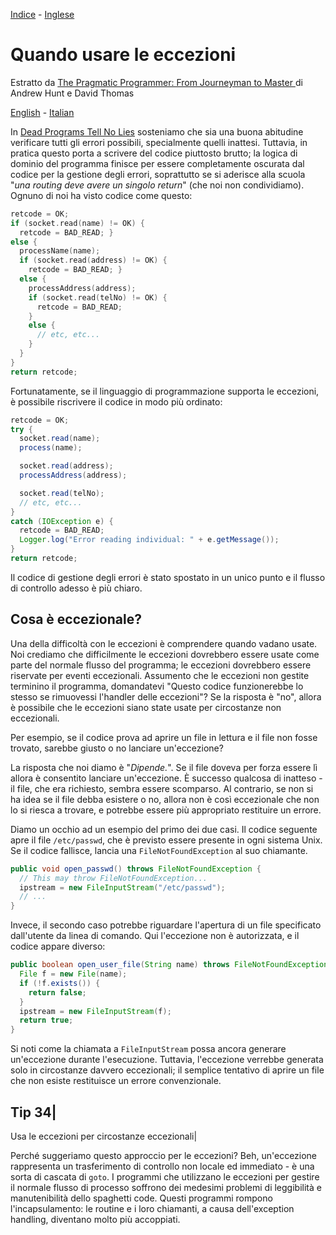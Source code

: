 [Indice](../../README-italian.md) - [Inglese](README.md)
# Quando usare le eccezioni


Estratto da [The Pragmatic Programmer: From Journeyman to Master ](http://www.amazon.it/The-Pragmatic-Programmer-Journeyman-Master/dp/020161622X) di Andrew Hunt e David Thomas

[English](README.md) - [Italian](README-italian.md)

In [Dead Programs Tell No Lies](../DeadProgramsTellNoLies/README-italian.md) sosteniamo che sia una buona abitudine verificare tutti gli errori possibili, specialmente quelli inattesi. Tuttavia, in pratica questo porta a scrivere del codice piuttosto brutto; la logica di dominio del programma finisce per essere completamente oscurata dal codice per la gestione degli errori, soprattutto se si aderisce alla scuola "*una routing deve avere un singolo return*" (che noi non condividiamo). Ognuno di noi ha visto codice come questo:

```c
retcode = OK;
if (socket.read(name) != OK) {
  retcode = BAD_READ; }
else {
  processName(name);
  if (socket.read(address) != OK) {
    retcode = BAD_READ; }
  else {
    processAddress(address);
    if (socket.read(telNo) != OK) {
      retcode = BAD_READ;
    }
    else {
      // etc, etc...
    }
  }
}
return retcode;
```

Fortunatamente, se il linguaggio di programmazione supporta le eccezioni, è possibile riscrivere il codice in modo più ordinato:

```java
retcode = OK;
try {
  socket.read(name);
  process(name);

  socket.read(address);
  processAddress(address);

  socket.read(telNo);
  // etc, etc...
}
catch (IOException e) {
  retcode = BAD_READ;
  Logger.log("Error reading individual: " + e.getMessage());
}
return retcode;
```

Il codice di gestione degli errori è stato spostato in un unico punto e il flusso di controllo adesso è più chiaro.


## Cosa è eccezionale?

Una della difficoltà con le eccezioni è comprendere quando vadano usate. Noi crediamo che difficilmente le eccezioni dovrebbero essere usate come parte del normale flusso del programma; le eccezioni dovrebbero essere riservate per eventi eccezionali. Assumento che le eccezioni non gestite terminino il programma, domandatevi "Questo codice funzionerebbe lo stesso se rimuovessi l'handler delle eccezioni"? Se la risposta è "no", allora è possibile che le eccezioni siano state usate per circostanze non eccezionali.

Per esempio, se il codice prova ad aprire un file in lettura e il file non fosse trovato, sarebbe giusto o no lanciare un'eccezione?

La risposta che noi diamo è "*Dipende.*". Se il file doveva per forza essere lì allora è consentito lanciare un'eccezione. È successo qualcosa di inatteso - il file, che era richiesto, sembra essere scomparso. Al contrario, se non si ha idea se il file debba esistere o no, allora non è così eccezionale che non lo si riesca a trovare, e potrebbe essere più appropriato restituire un errore.

Diamo un occhio ad un esempio del primo dei due casi. Il codice seguente apre il file `/etc/passwd`, che è previsto essere presente in ogni sistema Unix. Se il codice fallisce, lancia una `FileNotFoundException` al suo chiamante.

```java
public void open_passwd() throws FileNotFoundException {
  // This may throw FileNotFoundException...
  ipstream = new FileInputStream("/etc/passwd");
  // ...
}
```

Invece, il secondo caso potrebbe riguardare l'apertura di un file specificato dall'utente da linea di comando. Qui l'eccezione non è autorizzata, e il codice appare diverso:

```java
public boolean open_user_file(String name) throws FileNotFoundException {
  File f = new File(name);
  if (!f.exists()) {
    return false;
  }
  ipstream = new FileInputStream(f);
  return true;
}
```

Si noti come la chiamata a `FileInputStream` possa ancora generare un'eccezione durante l'esecuzione. Tuttavia, l'eccezione verrebbe generata solo in circostanze davvero eccezionali; il semplice tentativo di aprire un file che non esiste restituisce un errore convenzionale.


Tip 34|
------
Usa le eccezioni per circostanze eccezionali|

Perché suggeriamo questo approccio per le eccezioni? Beh, un'eccezione rappresenta un trasferimento di controllo non locale ed immediato - è una sorta di cascata di `goto`. I programmi che utilizzano le eccezioni per gestire il normale flusso di processo soffrono dei medesimi problemi di leggibilità e manutenibilità dello spaghetti code. Questi programmi rompono l'incapsulamento: le routine e i loro chiamanti, a causa dell'exception handling, diventano molto più accoppiati.

